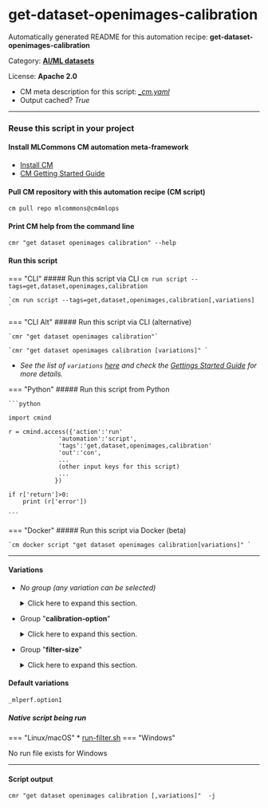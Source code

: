 # get-dataset-openimages-calibration
Automatically generated README for this automation recipe: **get-dataset-openimages-calibration**

Category: **[AI/ML datasets](..)**

License: **Apache 2.0**


* CM meta description for this script: *[_cm.yaml](https://github.com/mlcommons/cm4mlops/tree/main/script/get-dataset-openimages-calibration/_cm.yaml)*
* Output cached? *True*

---
### Reuse this script in your project

#### Install MLCommons CM automation meta-framework

* [Install CM](https://docs.mlcommons.org/ck/install)
* [CM Getting Started Guide](https://docs.mlcommons.org/ck/getting-started/)

#### Pull CM repository with this automation recipe (CM script)

```cm pull repo mlcommons@cm4mlops```

#### Print CM help from the command line

````cmr "get dataset openimages calibration" --help````

#### Run this script

=== "CLI"
    ##### Run this script via CLI
    `cm run script --tags=get,dataset,openimages,calibration`

    `cm run script --tags=get,dataset,openimages,calibration[,variations] `

=== "CLI Alt"
    ##### Run this script via CLI (alternative)

    `cmr "get dataset openimages calibration"`

    `cmr "get dataset openimages calibration [variations]" `


* *See the list of `variations` [here](#variations) and check the [Gettings Started Guide](https://github.com/mlcommons/ck/blob/dev/docs/getting-started.md) for more details.*

=== "Python"
    ##### Run this script from Python


    ```python

    import cmind

    r = cmind.access({'action':'run'
                  'automation':'script',
                  'tags':'get,dataset,openimages,calibration'
                  'out':'con',
                  ...
                  (other input keys for this script)
                  ...
                 })

    if r['return']>0:
        print (r['error'])

    ```


=== "Docker"
    ##### Run this script via Docker (beta)

    `cm docker script "get dataset openimages calibration[variations]" `

___


#### Variations

  * *No group (any variation can be selected)*
    <details>
    <summary>Click here to expand this section.</summary>

    * `_filter`
      - Environment variables:
        - *CM_CALIBRATE_FILTER*: `yes`
      - Workflow:
        1. ***Read "deps" on other CM scripts***
           * get,python3
             * CM names: `--adr.['python', 'python3']...`
             - CM script: [get-python3](https://github.com/mlcommons/cm4mlops/tree/master/script/get-python3)
           * get,openimages,dataset,original,_calibration
             - CM script: [get-dataset-openimages](https://github.com/mlcommons/cm4mlops/tree/master/script/get-dataset-openimages)

    </details>


  * Group "**calibration-option**"
    <details>
    <summary>Click here to expand this section.</summary>

    * **`_mlperf.option1`** (default)
      - Environment variables:
        - *CM_MLPERF_OPENIMAGES_CALIBRATION_OPTION*: `one`
        - *CM_DOWNLOAD_CHECKSUM1*: `f09719174af3553119e2c621157773a6`
      - Workflow:

    </details>


  * Group "**filter-size**"
    <details>
    <summary>Click here to expand this section.</summary>

    * `_filter-size.#`
      - Environment variables:
        - *CM_CALIBRATION_FILTER_SIZE*: `#`
      - Workflow:
    * `_filter-size.400`
      - Environment variables:
        - *CM_CALIBRATION_FILTER_SIZE*: `400`
      - Workflow:

    </details>


#### Default variations

`_mlperf.option1`

##### Native script being run
=== "Linux/macOS"
     * [run-filter.sh](https://github.com/mlcommons/cm4mlops/tree/main/script/get-dataset-openimages-calibration/run-filter.sh)
=== "Windows"

No run file exists for Windows
___
#### Script output
`cmr "get dataset openimages calibration [,variations]"  -j`